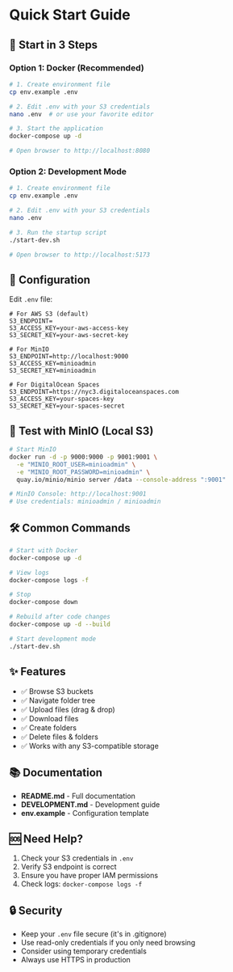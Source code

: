 # Quick Start Guide

## 🚀 Start in 3 Steps

### Option 1: Docker (Recommended)

```bash
# 1. Create environment file
cp env.example .env

# 2. Edit .env with your S3 credentials
nano .env  # or use your favorite editor

# 3. Start the application
docker-compose up -d

# Open browser to http://localhost:8080
```

### Option 2: Development Mode

```bash
# 1. Create environment file
cp env.example .env

# 2. Edit .env with your S3 credentials
nano .env

# 3. Run the startup script
./start-dev.sh

# Open browser to http://localhost:5173
```

## 📝 Configuration

Edit `.env` file:

```env
# For AWS S3 (default)
S3_ENDPOINT=
S3_ACCESS_KEY=your-aws-access-key
S3_SECRET_KEY=your-aws-secret-key

# For MinIO
S3_ENDPOINT=http://localhost:9000
S3_ACCESS_KEY=minioadmin
S3_SECRET_KEY=minioadmin

# For DigitalOcean Spaces
S3_ENDPOINT=https://nyc3.digitaloceanspaces.com
S3_ACCESS_KEY=your-spaces-key
S3_SECRET_KEY=your-spaces-secret
```

## 🧪 Test with MinIO (Local S3)

```bash
# Start MinIO
docker run -d -p 9000:9000 -p 9001:9001 \
  -e "MINIO_ROOT_USER=minioadmin" \
  -e "MINIO_ROOT_PASSWORD=minioadmin" \
  quay.io/minio/minio server /data --console-address ":9001"

# MinIO Console: http://localhost:9001
# Use credentials: minioadmin / minioadmin
```

## 🛠️ Common Commands

```bash
# Start with Docker
docker-compose up -d

# View logs
docker-compose logs -f

# Stop
docker-compose down

# Rebuild after code changes
docker-compose up -d --build

# Start development mode
./start-dev.sh
```

## ✨ Features

- ✅ Browse S3 buckets
- ✅ Navigate folder tree
- ✅ Upload files (drag & drop)
- ✅ Download files
- ✅ Create folders
- ✅ Delete files & folders
- ✅ Works with any S3-compatible storage

## 📚 Documentation

- **README.md** - Full documentation
- **DEVELOPMENT.md** - Development guide
- **env.example** - Configuration template

## 🆘 Need Help?

1. Check your S3 credentials in `.env`
2. Verify S3 endpoint is correct
3. Ensure you have proper IAM permissions
4. Check logs: `docker-compose logs -f`

## 🔒 Security

- Keep your `.env` file secure (it's in .gitignore)
- Use read-only credentials if you only need browsing
- Consider using temporary credentials
- Always use HTTPS in production

